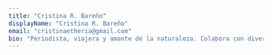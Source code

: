 ```yaml
---
title: "Cristina R. Bareño"
displayName: "Cristina R. Bareño"
email: "cristinaetheria@gmail.com"
bio: "Periodista, viajera y amante de la naturaleza. Colabora con diversos medios especializados en viajes y gastronomía, por lo que considera que ha hecho de sus dos mayores hobbies, su profesión. Su tiempo libre lo invierte en preparar próximas aventuras y realizar actividades al aire libre, pero los planes de peli y manta los domingos de invierno son su debilidad."
---
```



